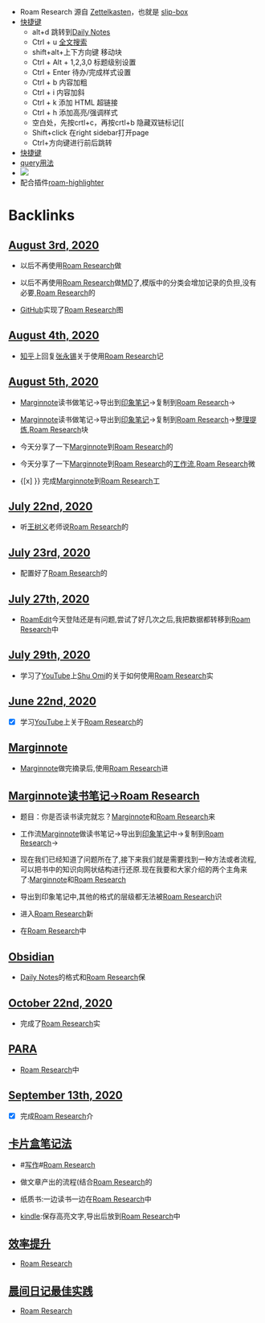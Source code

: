 - Roam Research 源自 [Zettelkasten](<Zettelkasten.md>)，也就是 [slip-box](<slip-box.md>)
- [快捷键](<快捷键.md>)
    - alt+d 跳转到[Daily Notes](<Daily Notes.md>)
    - Ctrl + u  [全文搜索](<全文搜索.md>)
    - shift+alt+上下方向键  移动块
    - Ctrl + Alt + 1,2,3,0  标题级别设置
    - Ctrl + Enter  待办/完成样式设置
    - Ctrl + b 内容加粗
    - Ctrl + i  内容加斜
    - Ctrl + k 添加 HTML 超链接
    - Ctrl + h 添加高亮/强调样式
    - 空白处，先按crtl+c，再按crtl+b 隐藏双链标记[[
    - Shift+click 在right sidebar打开page
    - Ctrl+方向键进行前后跳转
- [快捷键](https://hintsnet.com/pimgeek/2020/05/23/roam-research-keyboard-shortcuts-summary/)
- [query用法](https://mp.weixin.qq.com/s/w_rqGvFJXKMeMEAPLisiiQ)
- ![](https://firebasestorage.googleapis.com/v0/b/firescript-577a2.appspot.com/o/imgs%2Fapp%2Flxyer%2FisiCQFTu1o.png?alt=media&token=33f265ad-051e-4e85-812b-e4b673720781)
- 配合插件[roam-highlighter](<roam-highlighter.md>)

# Backlinks
## [August 3rd, 2020](<August 3rd, 2020.md>)
- 以后不再使用[Roam Research](<Roam Research.md>)做

- 以后不再使用[Roam Research](<Roam Research.md>)做[MD](<MD.md>)了,模版中的分类会增加记录的负担,没有必要,[Roam Research](<Roam Research.md>)的

- [GitHub](<GitHub.md>)实现了[Roam Research](<Roam Research.md>)图

## [August 4th, 2020](<August 4th, 2020.md>)
- [知乎](<知乎.md>)上回复[张永锡](<张永锡.md>)关于使用[Roam Research](<Roam Research.md>)记

## [August 5th, 2020](<August 5th, 2020.md>)
- [Marginnote](<Marginnote.md>)读书做笔记→导出到[印象笔记](<印象笔记.md>)→复制到[Roam Research](<Roam Research.md>)→

- [Marginnote](<Marginnote.md>)读书做笔记→导出到[印象笔记](<印象笔记.md>)→复制到[Roam Research](<Roam Research.md>)→[整理提炼](<整理提炼.md>),[Roam Research](<Roam Research.md>)块

- 今天分享了一下[Marginnote](<Marginnote.md>)到[Roam Research](<Roam Research.md>)的

- 今天分享了一下[Marginnote](<Marginnote.md>)到[Roam Research](<Roam Research.md>)的[工作流](<工作流.md>),[Roam Research](<Roam Research.md>)微

- {[x] }} 完成[Marginnote](<Marginnote.md>)到[Roam Research](<Roam Research.md>)工

## [July 22nd, 2020](<July 22nd, 2020.md>)
- 听[王树义](<王树义.md>)老师说[Roam Research](<Roam Research.md>)的

## [July 23rd, 2020](<July 23rd, 2020.md>)
- 配置好了[Roam Research](<Roam Research.md>)的

## [July 27th, 2020](<July 27th, 2020.md>)
- [RoamEdit](<RoamEdit.md>)今天登陆还是有问题,尝试了好几次之后,我把数据都转移到[Roam Research](<Roam Research.md>)中

## [July 29th, 2020](<July 29th, 2020.md>)
- 学习了[YouTube](<YouTube.md>)上[Shu Omi](<Shu Omi.md>)的关于如何使用[Roam Research](<Roam Research.md>)实

## [June 22nd, 2020](<June 22nd, 2020.md>)
- [x] 学习[YouTube](<YouTube.md>)上关于[Roam Research](<Roam Research.md>)的

## [Marginnote](<Marginnote.md>)
- [Marginnote](<Marginnote.md>)做完摘录后,使用[Roam Research](<Roam Research.md>)进

## [Marginnote读书笔记→Roam Research](<Marginnote读书笔记→Roam Research.md>)
- 题目：你是否读书读完就忘？[Marginnote](<Marginnote.md>)和[Roam Research](<Roam Research.md>)来

- 工作流[Marginnote](<Marginnote.md>)做读书笔记→导出到[印象笔记](<印象笔记.md>)中→复制到[Roam Research](<Roam Research.md>)→

- 现在我们已经知道了问题所在了,接下来我们就是需要找到一种方法或者流程,可以把书中的知识向网状结构进行还原.现在我要和大家介绍的两个主角来了:[Marginnote](<Marginnote.md>)和[Roam Research](<Roam Research.md>)

- 导出到印象笔记中,其他的格式的层级都无法被[Roam Research](<Roam Research.md>)识

- 进入[Roam Research](<Roam Research.md>)新

- 在[Roam Research](<Roam Research.md>)中

## [Obsidian](<Obsidian.md>)
- [Daily Notes](<Daily Notes.md>)的格式和[Roam Research](<Roam Research.md>)保

## [October 22nd, 2020](<October 22nd, 2020.md>)
- 完成了[Roam Research](<Roam Research.md>)实

## [PARA](<PARA.md>)
- [Roam Research](<Roam Research.md>)中

## [September 13th, 2020](<September 13th, 2020.md>)
- [x] 完成[Roam Research](<Roam Research.md>)介

## [卡片盒笔记法](<卡片盒笔记法.md>)
- #[写作](<写作.md>)#[Roam Research](<Roam Research.md>)

- 做文章产出的流程(结合[Roam Research](<Roam Research.md>)的

- 纸质书:一边读书一边在[Roam Research](<Roam Research.md>)中

- [kindle](<kindle.md>):保存高亮文字,导出后放到[Roam Research](<Roam Research.md>)中

## [效率提升](<效率提升.md>)
- [Roam Research](<Roam Research.md>)

## [晨间日记最佳实践](<晨间日记最佳实践.md>)
- [Roam Research](<Roam Research.md>)

